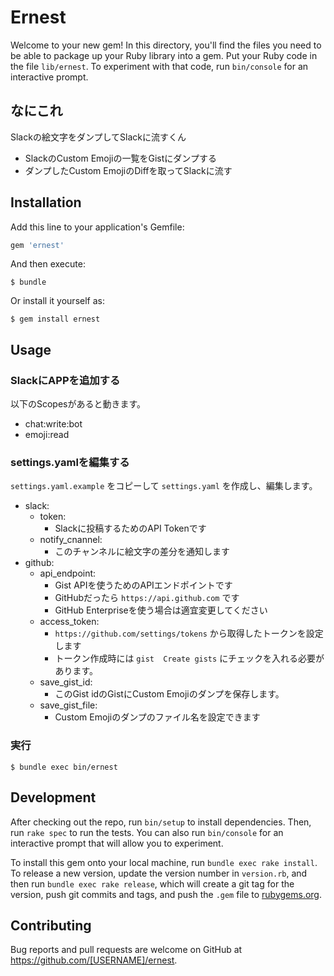# Ernest

Welcome to your new gem! In this directory, you'll find the files you need to be able to package up your Ruby library into a gem. Put your Ruby code in the file `lib/ernest`. To experiment with that code, run `bin/console` for an interactive prompt.

## なにこれ
Slackの絵文字をダンプしてSlackに流すくん

- SlackのCustom Emojiの一覧をGistにダンプする
- ダンプしたCustom EmojiのDiffを取ってSlackに流す

## Installation

Add this line to your application's Gemfile:

```ruby
gem 'ernest'
```

And then execute:

    $ bundle

Or install it yourself as:

    $ gem install ernest

## Usage

### SlackにAPPを追加する

以下のScopesがあると動きます。
- chat:write:bot
- emoji:read

### settings.yamlを編集する

`settings.yaml.example` をコピーして `settings.yaml` を作成し、編集します。

- slack:
  - token:
    - Slackに投稿するためのAPI Tokenです
  - notify_cnannel:
    - このチャンネルに絵文字の差分を通知します
- github:
  - api_endpoint:
    - Gist APIを使うためのAPIエンドポイントです
    - GitHubだったら `https://api.github.com` です
    - GitHub Enterpriseを使う場合は適宜変更してください
  - access_token:
    - `https://github.com/settings/tokens` から取得したトークンを設定します
    - トークン作成時には `gist  Create gists` にチェックを入れる必要があります。
  - save_gist_id:
    - このGist idのGistにCustom Emojiのダンプを保存します。
  - save_gist_file:
    - Custom Emojiのダンプのファイル名を設定できます

### 実行
```
$ bundle exec bin/ernest
```

## Development

After checking out the repo, run `bin/setup` to install dependencies. Then, run `rake spec` to run the tests. You can also run `bin/console` for an interactive prompt that will allow you to experiment.

To install this gem onto your local machine, run `bundle exec rake install`. To release a new version, update the version number in `version.rb`, and then run `bundle exec rake release`, which will create a git tag for the version, push git commits and tags, and push the `.gem` file to [rubygems.org](https://rubygems.org).

## Contributing

Bug reports and pull requests are welcome on GitHub at https://github.com/[USERNAME]/ernest.
